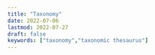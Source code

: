```yaml
---
title: "Taxonomy"
date: 2022-07-06
lastmod: 2022-07-27
draft: false
keywords: ["taxonomy","taxonomic thesaurus"]
---
```


